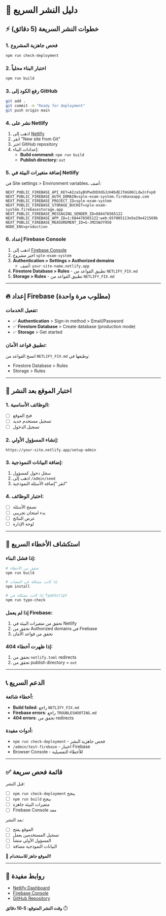 # 🚀 دليل النشر السريع

## ⚡ خطوات النشر السريعة (5 دقائق)

### 1. فحص جاهزية المشروع
```bash
npm run check-deployment
```

### 2. اختبار البناء محلياً
```bash
npm run build
```

### 3. رفع الكود إلى GitHub
```bash
git add .
git commit -m "Ready for deployment"
git push origin main
```

### 4. نشر على Netlify
1. اذهب إلى [Netlify](https://netlify.com)
2. انقر "New site from Git"
3. اختر GitHub repository
4. إعدادات البناء:
   - **Build command:** `npm run build`
   - **Publish directory:** `out`

### 5. إضافة متغيرات البيئة في Netlify
في Site settings > Environment variables، أضف:

```
NEXT_PUBLIC_FIREBASE_API_KEY=AIzaSyBVPwdXDXdGJzH4bdEJTmGO6CLdwJcFvp0
NEXT_PUBLIC_FIREBASE_AUTH_DOMAIN=sple-exam-system.firebaseapp.com
NEXT_PUBLIC_FIREBASE_PROJECT_ID=sple-exam-system
NEXT_PUBLIC_FIREBASE_STORAGE_BUCKET=sple-exam-system.firebasestorage.app
NEXT_PUBLIC_FIREBASE_MESSAGING_SENDER_ID=684476565122
NEXT_PUBLIC_FIREBASE_APP_ID=1:684476565122:web:65f005113e5e29e421569b
NEXT_PUBLIC_FIREBASE_MEASUREMENT_ID=G-JM2SWJY950
NODE_ENV=production
```

### 6. إعداد Firebase Console
1. اذهب إلى [Firebase Console](https://console.firebase.google.com/)
2. اختر مشروع `sple-exam-system`
3. **Authentication > Settings > Authorized domains**
   - أضف: `your-site-name.netlify.app`
4. **Firestore Database > Rules** - تطبيق القواعد من `NETLIFY_FIX.md`
5. **Storage > Rules** - تطبيق القواعد من `NETLIFY_FIX.md`

---

## 🔥 إعداد Firebase (مطلوب مرة واحدة)

### تفعيل الخدمات:
- ✅ **Authentication** > Sign-in method > Email/Password
- ✅ **Firestore Database** > Create database (production mode)
- ✅ **Storage** > Get started

### تطبيق قواعد الأمان:
انسخ القواعد من `NETLIFY_FIX.md` وطبقها في:
- Firestore Database > Rules
- Storage > Rules

---

## 🧪 اختبار الموقع بعد النشر

### 1. الوظائف الأساسية:
- [ ] فتح الموقع
- [ ] تسجيل مستخدم جديد
- [ ] تسجيل الدخول

### 2. إنشاء المسؤول الأولي:
```
https://your-site.netlify.app/setup-admin
```

### 3. إضافة البيانات النموذجية:
1. سجل دخول كمسؤول
2. اذهب إلى `/admin/seed`
3. انقر "إضافة الأسئلة النموذجية"

### 4. اختبار الوظائف:
- [ ] تصفح الأسئلة
- [ ] بدء امتحان تجريبي
- [ ] عرض النتائج
- [ ] لوحة الإدارة

---

## 🔧 استكشاف الأخطاء السريع

### إذا فشل البناء:
```bash
# تحقق من الأخطاء
npm run build

# إذا كانت مشكلة في التبعيات
npm install

# إذا كانت مشكلة في TypeScript
npm run type-check
```

### إذا لم يعمل Firebase:
1. تحقق من متغيرات البيئة في Netlify
2. تحقق من Authorized domains في Firebase
3. تحقق من قواعد الأمان

### إذا ظهرت أخطاء 404:
1. تحقق من `netlify.toml` redirects
2. تحقق من publish directory = `out`

---

## 📞 الدعم السريع

### أخطاء شائعة:
- **Build failed**: راجع `NETLIFY_FIX.md`
- **Firebase errors**: راجع `TROUBLESHOOTING.md`
- **404 errors**: تحقق من redirects

### أدوات مفيدة:
- `npm run check-deployment` - فحص جاهزية النشر
- `/admin/test-firebase` - اختبار Firebase
- Browser Console - للأخطاء التفصيلية

---

## ✅ قائمة فحص سريعة

قبل النشر:
- [ ] `npm run check-deployment` ينجح
- [ ] `npm run build` ينجح
- [ ] متغيرات البيئة جاهزة
- [ ] Firebase Console معد

بعد النشر:
- [ ] الموقع يفتح
- [ ] تسجيل المستخدمين يعمل
- [ ] المسؤول الأولي منشأ
- [ ] البيانات النموذجية مضافة

🎉 **الموقع جاهز للاستخدام!**

---

## 🔗 روابط مفيدة

- [Netlify Dashboard](https://app.netlify.com/)
- [Firebase Console](https://console.firebase.google.com/)
- [GitHub Repository](https://github.com/Yousefalenzi93/SPLE)

**وقت النشر المتوقع: 5-10 دقائق** ⏱️
